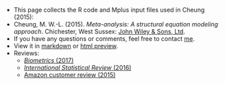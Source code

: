 * This page collects the R code and Mplus input files used in Cheung (2015):
* Cheung, M. W.-L. (2015). *Meta-analysis: A structural equation modeling approach*. Chichester, West Sussex: [John Wiley & Sons, Ltd](http://www.wiley.com/WileyCDA/WileyTitle/productCd-1119993431.html).
* If you have any questions or comments, feel free to contact [me](http://courses.nus.edu.sg/course/psycwlm/Internet/).
* View it in [markdown](https://github.com/mikewlcheung/metaSEM-book/blob/master/metaSEMbook.md) or [html preview](https://htmlpreview.github.io/?https://github.com/mikewlcheung/metaSEM-book/blob/master/metaSEMbook.html).
* Reviews:
    + [*Biometrics* (2017)](https://github.com/mikewlcheung/metaSEM-book/blob/master/reviews/Biometrics.pdf)
    + [*International Statistical Review* (2016)](https://github.com/mikewlcheung/metaSEM-book/blob/master/reviews/insr12174.pdf)
    * [Amazon customer review (2015)](https://www.amazon.com/gp/customer-reviews/RJL7ZBCN4QLQO/ref=cm_cr_dp_d_rvw_ttl?ie=UTF8&ASIN=1119993431)
